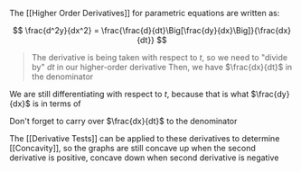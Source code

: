 The [[Higher Order Derivatives]] for parametric equations are written as:

$$
 \frac{d^2y}{dx^2}  = \frac{\frac{d}{dt}\Big[\frac{dy}{dx}\Big]}{\frac{dx}{dt}}
$$

> The derivative is being taken with respect to $t$, so we need to "divide by" $dt$ in our higher-order derivative
> Then, we have $\frac{dx}{dt}$ in the denominator

We are still differentiating with respect to $t$, because that is what $\frac{dy}{dx}$ is in terms of

Don't forget to carry over $\frac{dx}{dt}$ to the denominator

The [[Derivative Tests]] can be applied to these derivatives to determine [[Concavity]], so the graphs are still concave up when the second derivative is positive, concave down when second derivative is negative
